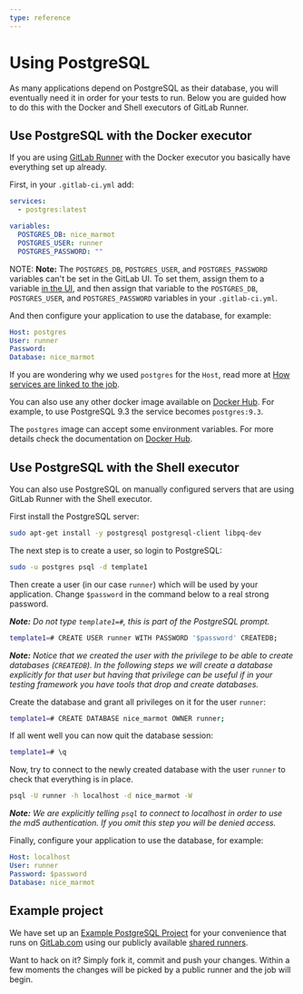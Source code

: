 ```yaml
---
type: reference
---
```


# Using PostgreSQL

As many applications depend on PostgreSQL as their database, you will
eventually need it in order for your tests to run. Below you are guided how to
do this with the Docker and Shell executors of GitLab Runner.

## Use PostgreSQL with the Docker executor

If you are using [GitLab Runner](../runners/README.md) with the Docker executor
you basically have everything set up already.

First, in your `.gitlab-ci.yml` add:

```yaml
services:
  - postgres:latest

variables:
  POSTGRES_DB: nice_marmot
  POSTGRES_USER: runner
  POSTGRES_PASSWORD: ""
```

NOTE: **Note:**
The `POSTGRES_DB`, `POSTGRES_USER`, and `POSTGRES_PASSWORD` variables can't be set in
the GitLab UI. To set them, assign them to a variable
[in the UI](../variables/README.md#via-the-ui), and then assign that
variable to the `POSTGRES_DB`, `POSTGRES_USER`, and `POSTGRES_PASSWORD` variables in
your `.gitlab-ci.yml`.

And then configure your application to use the database, for example:

```yaml
Host: postgres
User: runner
Password:
Database: nice_marmot
```

If you are wondering why we used `postgres` for the `Host`, read more at
[How services are linked to the job](../docker/using_docker_images.md#how-services-are-linked-to-the-job).

You can also use any other docker image available on [Docker Hub][hub-pg].
For example, to use PostgreSQL 9.3 the service becomes `postgres:9.3`.

The `postgres` image can accept some environment variables. For more details
check the documentation on [Docker Hub][hub-pg].

## Use PostgreSQL with the Shell executor

You can also use PostgreSQL on manually configured servers that are using
GitLab Runner with the Shell executor.

First install the PostgreSQL server:

```bash
sudo apt-get install -y postgresql postgresql-client libpq-dev
```

The next step is to create a user, so login to PostgreSQL:

```bash
sudo -u postgres psql -d template1
```

Then create a user (in our case `runner`) which will be used by your
application. Change `$password` in the command below to a real strong password.

*__Note:__ Do not type `template1=#`, this is part of the PostgreSQL prompt.*

```bash
template1=# CREATE USER runner WITH PASSWORD '$password' CREATEDB;
```

*__Note:__ Notice that we created the user with the privilege to be able to
create databases (`CREATEDB`). In the following steps we will create a database
explicitly for that user but having that privilege can be useful if in your
testing framework you have tools that drop and create databases.*

Create the database and grant all privileges on it for the user `runner`:

```bash
template1=# CREATE DATABASE nice_marmot OWNER runner;
```

If all went well you can now quit the database session:

```bash
template1=# \q
```

Now, try to connect to the newly created database with the user `runner` to
check that everything is in place.

```bash
psql -U runner -h localhost -d nice_marmot -W
```

*__Note:__ We are explicitly telling `psql` to connect to localhost in order
to use the md5 authentication. If you omit this step you will be denied access.*

Finally, configure your application to use the database, for example:

```yaml
Host: localhost
User: runner
Password: $password
Database: nice_marmot
```

## Example project

We have set up an [Example PostgreSQL Project][postgres-example-repo] for your
convenience that runs on [GitLab.com](https://gitlab.com) using our publicly
available [shared runners](../runners/README.md).

Want to hack on it? Simply fork it, commit and push  your changes. Within a few
moments the changes will be picked by a public runner and the job will begin.

[hub-pg]: https://hub.docker.com/_/postgres
[postgres-example-repo]: https://gitlab.com/gitlab-examples/postgres
